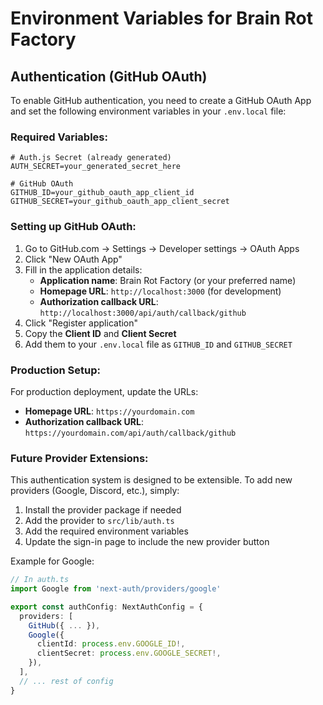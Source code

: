 # Environment Variables for Brain Rot Factory

## Authentication (GitHub OAuth)

To enable GitHub authentication, you need to create a GitHub OAuth App and set the following environment variables in your `.env.local` file:

### Required Variables:

```env
# Auth.js Secret (already generated)
AUTH_SECRET=your_generated_secret_here

# GitHub OAuth
GITHUB_ID=your_github_oauth_app_client_id
GITHUB_SECRET=your_github_oauth_app_client_secret
```

### Setting up GitHub OAuth:

1. Go to GitHub.com → Settings → Developer settings → OAuth Apps
2. Click "New OAuth App"
3. Fill in the application details:
   - **Application name**: Brain Rot Factory (or your preferred name)
   - **Homepage URL**: `http://localhost:3000` (for development)
   - **Authorization callback URL**: `http://localhost:3000/api/auth/callback/github`
4. Click "Register application"
5. Copy the **Client ID** and **Client Secret**
6. Add them to your `.env.local` file as `GITHUB_ID` and `GITHUB_SECRET`

### Production Setup:

For production deployment, update the URLs:
- **Homepage URL**: `https://yourdomain.com`
- **Authorization callback URL**: `https://yourdomain.com/api/auth/callback/github`

### Future Provider Extensions:

This authentication system is designed to be extensible. To add new providers (Google, Discord, etc.), simply:

1. Install the provider package if needed
2. Add the provider to `src/lib/auth.ts`
3. Add the required environment variables
4. Update the sign-in page to include the new provider button

Example for Google:
```typescript
// In auth.ts
import Google from 'next-auth/providers/google'

export const authConfig: NextAuthConfig = {
  providers: [
    GitHub({ ... }),
    Google({
      clientId: process.env.GOOGLE_ID!,
      clientSecret: process.env.GOOGLE_SECRET!,
    }),
  ],
  // ... rest of config
}
```
